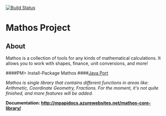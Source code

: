 [![Build Status](https://travis-ci.org/MathosProject/Mathos-Project.svg?branch=master)](https://travis-ci.org/MathosProject/Mathos-Project)

# Mathos Project
## About
Mathos is a collection of tools for any kinds of mathematical calculations. It allows you to work with shapes, finance, unit conversions, and more!

####PM> Install-Package Mathos
####[Java Port](https://github.com/MathosProject/MathosCore)

*Mathos is single library that contains different functions in areas like: Arithmetic, Coordinate Geometry, Fractions. For the moment, it's not quite finished, and more features will be added.*

**Documentation: http://mpapidocs.azurewebsites.net/mathos-core-library/**
